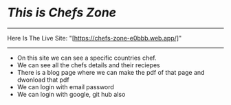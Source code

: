# *This is Chefs Zone*
---

Here Is The Live Site: 
"[https://chefs-zone-e0bbb.web.app/]"

---
* On this site we can see a specific countries chef.
* We can see all the chefs details and their reciepes
* There is a blog page where we can make the pdf of that page and dwonload that pdf
* We can login with email password 
*  We can login with google, git hub also